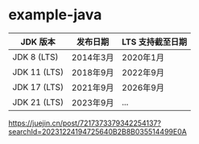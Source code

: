 # example-java


| JDK 版本       | 发布日期    | LTS 支持截至日期 |
|--------------|---------|------------|
| JDK 8 (LTS)  | 2014年3月 | 2020年1月    |
| JDK 11 (LTS) | 2018年9月 | 2022年9月    |
| JDK 17 (LTS) | 2021年9月 | 2026年9月    |
| JDK 21 (LTS) | 2023年9月 | ...        |


https://juejin.cn/post/7217373379342254137?searchId=20231224194725640B2B8B035514499E0A


